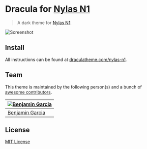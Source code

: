 # Dracula for [Nylas N1](http://nylas.com)

> A dark theme for [Nylas N1](http://nylas.com).

![Screenshot](https://draculatheme.com/assets/img/screenshots/nylas-n1.png)

## Install

All instructions can be found at [draculatheme.com/nylas-n1](https://draculatheme.com/nylas-n1).

## Team

This theme is maintained by the following person(s) and a bunch of [awesome contributors](https://github.com/dracula/template/graphs/contributors).

| [![Benjamin Garcia](https://avatars3.githubusercontent.com/u/1433960?v=3&amp;s=460)](https://github.com/benjamingarcia/) |
| ---------------------- |
| [Benjamin Garcia](https://github.com/benjamingarcia) |

## License

[MIT License](./LICENSE)
